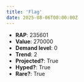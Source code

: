 ```yaml
---
title: 'Flag'
date: 2025-08-06T00:00:00Z
---
```

- **RAP**: 235601
- **Value**: 270000
- **Demand level**: 0
- **Trend**: 2
- **Projected?**: True
- **Hyped?**: True
- **Rare?**: True
